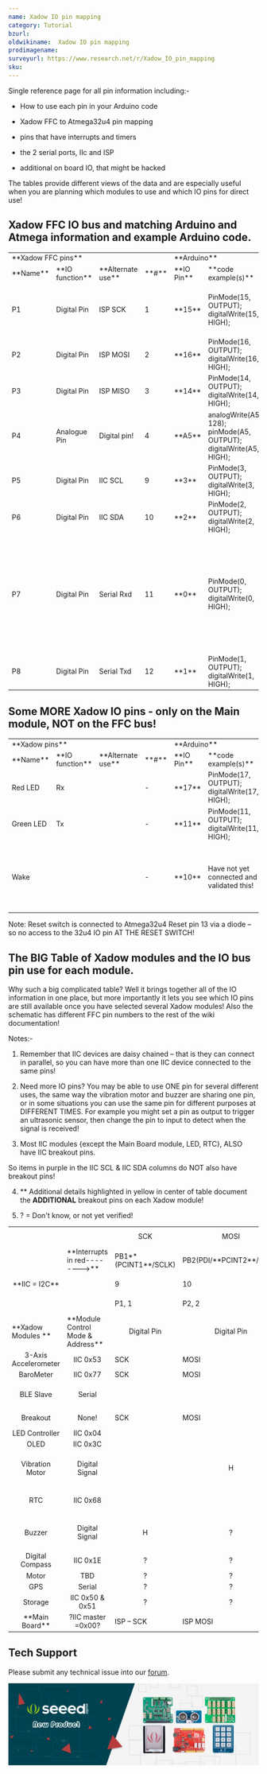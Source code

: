 ```yaml
---
name: Xadow IO pin mapping
category: Tutorial
bzurl:
oldwikiname:  Xadow IO pin mapping
prodimagename:
surveyurl: https://www.research.net/r/Xadow_IO_pin_mapping
sku:
---
```


Single reference page for all pin information including:-

*   How to use each pin in your Arduino code

*   Xadow FFC to Atmega32u4 pin mapping

*   pins that have interrupts and timers

*   the 2 serial ports, IIc and ISP
*   additional on board IO, that might be hacked

The tables provide different views of the data and are especially useful when you are planning which modules to use and which IO pins for direct use!

##  Xadow FFC IO bus and matching Arduino and Atmega information and example Arduino code.

<table>
<tr>
<td colspan="4"> **Xadow FFC pins**
</td>
<td colspan="2"> **Arduino**
</td>
<td colspan="2"> **Atmega32u4 pins**
</td>
<td>
</td></tr>
<tr>
<td> **Name**
</td>
<td> **IO function**
</td>
<td> **Alternate use**
</td>
<td> **#**
</td>
<td> **IO Pin**
</td>
<td> **code example(s)**
</td>
<td> **Name (**interrupts in red**)**
</td>
<td> **#**
</td>
<td> **Notes**
</td></tr>
<tr>
<td> P1
</td>
<td> Digital Pin
</td>
<td> ISP SCK
</td>
<td> 1
</td>
<td> **15**
</td>
<td> PinMode(15, OUTPUT); digitalWrite(15, HIGH);
</td>
<td> PB1**(PCINT1**/SCLK)
</td>
<td> 9
</td>
<td> ISP SMD header pads also on rear of Xado Main board
</td></tr>
<tr>
<td> P2
</td>
<td> Digital Pin
</td>
<td> ISP MOSI
</td>
<td> 2
</td>
<td> **16**
</td>
<td> PinMode(16, OUTPUT); digitalWrite(16, HIGH);
</td>
<td> PB2(PDI/**PCINT2**/MOSI)
</td>
<td> 10
</td></tr>
<tr>
<td> P3
</td>
<td> Digital Pin
</td>
<td> ISP MISO
</td>
<td> 3
</td>
<td> **14**
</td>
<td> PinMode(14, OUTPUT); digitalWrite(14, HIGH);
</td>
<td> PB3(PDO/**PCINT3**/MISO)
</td>
<td> 11
</td></tr>
<tr>
<td> P4
</td>
<td> Analogue Pin
</td>
<td> Digital pin!
</td>
<td> 4
</td>
<td> **A5**
</td>
<td> analogWrite(A5, 128); pinMode(A5, OUTPUT); digitalWrite(A5, HIGH);
</td>
<td> PF0(ADC0)
</td>
<td> 41
</td>
<td> Arduino analogue pins can also be used as digital pins!
</td></tr>
<tr>
<td> P5
</td>
<td> Digital Pin
</td>
<td> IIC SCL
</td>
<td> 9
</td>
<td> **3**
</td>
<td> PinMode(3, OUTPUT); digitalWrite(3, HIGH);
</td>
<td> PD0(OC0B/SCL/**INT0**)
</td>
<td> 18
</td>
<td>
</td></tr>
<tr>
<td> P6
</td>
<td> Digital Pin
</td>
<td> IIC SDA
</td>
<td> 10
</td>
<td> **2**
</td>
<td> PinMode(2, OUTPUT); digitalWrite(2, HIGH);
</td>
<td> PD1 (SDA/**INT1**)
</td>
<td> 19
</td>
<td>
</td></tr>
<tr>
<td> P7
</td>
<td> Digital Pin
</td>
<td> Serial Rxd
</td>
<td> 11
</td>
<td> **0**
</td>
<td> PinMode(0, OUTPUT); digitalWrite(0, HIGH);
</td>
<td> PD2(RXD/**INT2**)
</td>
<td> 20
</td>
<td> See Xadow BLE/GPS examples for these serial pin usage info.

NOT same serial port uploading code–see Red/Green LED below.

</td></tr>
<tr>
<td> P8
</td>
<td> Digital Pin
</td>
<td> Serial Txd
</td>
<td> 12
</td>
<td> **1**
</td>
<td> PinMode(1, OUTPUT); digitalWrite(1, HIGH);
</td>
<td> PD3(TXD/**INT3**)
</td>
<td> 21
</td></tr></table>

##  Some MORE Xadow IO pins - only on the Main module, NOT on the FFC bus!

<table>
<tr>
<td colspan="4"> **Xadow pins**
</td>
<td colspan="2"> **Arduino**
</td>
<td colspan="2"> **Atmega32u4 pins**
</td>
<td>
</td></tr>
<tr>
<td> **Name**
</td>
<td> **IO function**
</td>
<td> **Alternate use**
</td>
<td> **#**
</td>
<td> **IO Pin**
</td>
<td> **code example(s)**
</td>
<td> **Name (**interrupts in red**)**
</td>
<td> **#**
</td>
<td> **Notes**
</td></tr>
<tr>
<td> Red LED
</td>
<td> Rx
</td>
<td>
</td>
<td> -
</td>
<td> **17**
</td>
<td> PinMode(17, OUTPUT); digitalWrite(17, HIGH);
</td>
<td> PB0(SS/**PCINT0**)
</td>
<td> 8
</td>
<td> Serial port uploading code
</td></tr>
<tr>
<td> Green LED
</td>
<td> Tx
</td>
<td>
</td>
<td> -
</td>
<td> **11**
</td>
<td> PinMode(11, OUTPUT); digitalWrite(11, HIGH);
</td>
<td> PB7(**PCINT7**/OC0A/OC1C/!RTS)
</td>
<td> 12
</td></tr>
<tr>
<td> Wake
</td>
<td>
</td>
<td>
</td>
<td> -
</td>
<td> **10**
</td>
<td> Have not yet connected and validated this!
</td>
<td> PB^/A10/D10
</td>
<td> 30
</td>
<td> On board switch – you need super soldering skills to access this!
</td></tr></table>

Note: Reset switch is connected to Atmega32u4 Reset pin 13 via a diode – so no access to the 32u4 IO pin AT THE RESET SWITCH!

##  The BIG Table of Xadow modules and the IO bus pin use for each module.

Why such a big complicated table? Well it brings together all of the IO information in one place, but more importantly it lets you see which IO pins are still available once you have selected several Xadow modules! Also the schematic has different FFC pin numbers to the rest of the wiki documentation!

Notes:-

1. Remember that IIC devices are daisy chained – that is they can connect in parallel, so you can have more than one IIC device connected to the same pins!

2. Need more IO pins? You may be able to use ONE pin for several different uses, the same way the vibration motor and buzzer are sharing one pin, or in some situations you can use the same pin for different purposes at DIFFERENT TIMES. For example you might set a pin as output to trigger an ultrasonic sensor, then change the pin to input to detect when the signal is received!

3. Most IIC modules {except the Main Board module, LED, RTC}, ALSO have IIC breakout pins.

So items in purple in the IIC SCL &amp; IIC SDA columns do NOT also have breakout pins!

4. ** Additional details highlighted in yellow in center of table document the **ADDITIONAL** breakout pins on each Xadow module!

5. ? = Don't know, or not yet verified!

<table>
<tr>
<td>
</td>
<td>
</td>
<td> <center>SCK</center>
</td>
<td> <center>MOSI</center>
</td>
<td> <center>MISO</center>
</td>
<td> <center>A5</center>
</td>
<td> <center>3</center>
</td>
<td> <center>2</center>
</td>
<td> <center>1</center>
</td>
<td> <center>0</center>
</td>
<td> **Arduino Pin name**
</td></tr>
<tr>
<td>
</td>
<td> **Interrupts in red--------&gt;**
</td>
<td> PB1**(PCINT1**/SCLK)
</td>
<td> PB2(PDI/**PCINT2**/MOSI)
</td>
<td> PB3(PDO/**PCINT3**/MISO)
</td>
<td> PF0(ADC0)
</td>
<td> PD0(OC0B/SCL/INT0)
</td>
<td> PD1(SDA/**INT1**)
</td>
<td> PD2(RXD/**INT2**)
</td>
<td> PD3(TXD/**INT3**)
</td>
<td> Atmega32u4 pin Name
</td></tr>
<tr>
<td> <center>**IIC = I2C**</center>
</td>
<td>
</td>
<td> 9
</td>
<td> 10
</td>
<td> 11
</td>
<td> 41
</td>
<td> 18
</td>
<td> 19
</td>
<td> 20
</td>
<td> 21
</td>
<td> Atmega32u4 pin#
</td></tr>
<tr>
<td>
</td>
<td>
</td>
<td> P1, 1
</td>
<td> P2, 2
</td>
<td> P3, 3
</td>
<td> P4, 4
</td>
<td> P5, 9
</td>
<td> P6, 10
</td>
<td> P7, 11
</td>
<td> P8,12
</td>
<td> FFC pin Name, #
</td></tr>
<tr>
<td> **Xadow Modules **
</td>
<td> **Module Control Mode &amp; Address**
</td>
<td> <center>Digital Pin </center>
</td>
<td> <center>Digital Pin </center>
</td>
<td> <center>Digital Pin </center>
</td>
<td> <center>**Analog or **Digital Pin </center>
</td>
<td> <center>**IIC SCL**</center>
</td>
<td> <center>**IIC SDA**</center>
</td>
<td> <center>**Serial Rxd**</center>
</td>
<td> <center>**Serial Txd**</center>
</td>
<td> **Xadow Pin function**
</td></tr>
<tr>
<td> <center>3-Axis Accelerometer </center>
</td>
<td> <center>IIC 0x53</center>
</td>
<td> SCK
</td>
<td> MOSI
</td>
<td> MISO
</td>
<td> <center>A5</center>
</td>
<td> <center>SCL</center>
</td>
<td> <center>SDA</center>
</td>
<td> Rxd
</td>
<td> TxD
</td>
<td>
</td></tr>
<tr>
<td> <center>BaroMeter </center>
</td>
<td> <center>IIC 0x77</center>
</td>
<td> SCK
</td>
<td> MOSI
</td>
<td> MISO
</td>
<td> <center>A5</center>
</td>
<td> <center>SCL</center>
</td>
<td> <center>SDA</center>
</td>
<td> Rxd
</td>
<td> TxD
</td>
<td>
</td></tr>
<tr>
<td> <center>BLE Slave </center>
</td>
<td> <center>Serial </center>
</td>
<td>
</td>
<td>
</td>
<td>
</td>
<td>
</td>
<td>
</td>
<td>
</td>
<td colspan="2"> <center>RX/TX </center>
</td>
<td> Plus pads specific to BLE on rear
</td></tr>
<tr>
<td> <center>Breakout </center>
</td>
<td> <center>None!</center>
</td>
<td> SCK
</td>
<td> MOSI
</td>
<td> MISO
</td>
<td> <center>A5</center>
</td>
<td> <center>SCL</center>
</td>
<td> <center>SDA</center>
</td>
<td> Rxd
</td>
<td> TxD
</td>
<td> + Grove I2C &amp; Serial sockets
</td></tr>
<tr>
<td> <center>LED Controller </center>
</td>
<td> <center>IIC 0x04</center>
</td>
<td>
</td>
<td>
</td>
<td>
</td>
<td>
</td>
<td> <center>SCL</center>
</td>
<td> <center>SDA</center>
</td>
<td>
</td>
<td>
</td>
<td>
</td></tr>
<tr>
<td> <center>OLED </center>
</td>
<td> <center>IIC 0x3C</center>
</td>
<td>
</td>
<td>
</td>
<td>
</td>
<td>
</td>
<td> <center>SCL</center>
</td>
<td> <center>SDA</center>
</td>
<td>
</td>
<td>
</td>
<td>
</td></tr>
<tr>
<td> <center>Vibration Motor </center>
</td>
<td> <center>Digital Signal </center>
</td>
<td>
</td>
<td> <center>H </center>
</td>
<td>
</td>
<td> <center>H </center>
</td>
<td>
</td>
<td>
</td>
<td>
</td>
<td>
</td>
<td> _**Disconnect module BEFORE using ISP**_
</td></tr>
<tr>
<td> <center>RTC </center>
</td>
<td> <center>IIC 0x68</center>
</td>
<td>
</td>
<td>
</td>
<td>
</td>
<td>
</td>
<td> <center>SCL</center>
</td>
<td> <center>SDA</center>
</td>
<td>
</td>
<td>
</td>
<td> rear pad connect INTB – Int0???
</td></tr>
<tr>
<td> <center>Buzzer </center>
</td>
<td> <center>Digital Signal </center>
</td>
<td> <center>H </center>
</td>
<td> <center>?</center>
</td>
<td> <center>?</center>
</td>
<td> <center>H </center>
</td>
<td> <center>?</center>
</td>
<td> <center>?</center>
</td>
<td> <center>?</center>
</td>
<td> <center>?</center>
</td>
<td> _**Disconnect module BEFORE using ISP**_
</td></tr>
<tr>
<td> <center>Digital Compass </center>
</td>
<td> <center>IIC 0x1E</center>
</td>
<td> <center>?</center>
</td>
<td> <center>?</center>
</td>
<td> <center>?</center>
</td>
<td> <center>?</center>
</td>
<td> <center>?</center>
</td>
<td> <center>?</center>
</td>
<td> <center>?</center>
</td>
<td> <center>?</center>
</td>
<td>
</td></tr>
<tr>
<td> <center>Motor </center>
</td>
<td> <center>TBD </center>
</td>
<td> <center>?</center>
</td>
<td> <center>?</center>
</td>
<td> <center>?</center>
</td>
<td> <center>?</center>
</td>
<td> <center>?</center>
</td>
<td> <center>?</center>
</td>
<td> <center>?</center>
</td>
<td> <center>?</center>
</td>
<td>
</td></tr>
<tr>
<td> <center>GPS </center>
</td>
<td> <center>Serial </center>
</td>
<td> <center>?</center>
</td>
<td> <center>?</center>
</td>
<td> <center>?</center>
</td>
<td> <center>?</center>
</td>
<td> <center>?</center>
</td>
<td> <center>?</center>
</td>
<td colspan="2"> <center>RX/TX </center>
</td>
<td>
</td></tr>
<tr>
<td> <center>Storage </center>
</td>
<td> <center>IIC 0x50 &amp; 0x51</center>
</td>
<td> <center>?</center>
</td>
<td> <center>?</center>
</td>
<td> <center>?</center>
</td>
<td> <center>?</center>
</td>
<td> <center>?</center>
</td>
<td> <center>?</center>
</td>
<td> <center>?</center>
</td>
<td> <center>?</center>
</td>
<td>
</td></tr>
<tr>
<td> <center>**Main Board**</center>
</td>
<td> <center>?IIC master =0x00?</center>
</td>
<td> ISP – SCK
</td>
<td> ISP MOSI
</td>
<td> ISP MISO
</td>
<td>
</td>
<td> <center>SCL</center>
</td>
<td> <center>SDA</center>
</td>
<td>
</td>
<td>
</td>
<td> All via SMD pads on rear.
</td></tr></table>

## Tech Support
Please submit any technical issue into our [forum](http://forum.seeedstudio.com/). <br /><p style="text-align:center"><a href="https://www.seeedstudio.com/act-4.html" target="_blank"><img src="https://github.com/SeeedDocument/Wiki_Banner/raw/master/new_product.jpg" /></a></p>